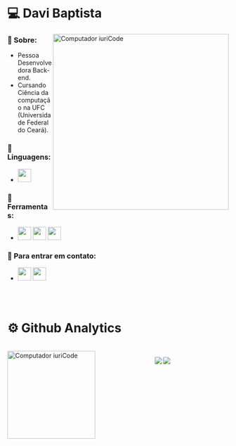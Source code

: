 </br>

# 💻 Davi Baptista

<img src="https://raw.githubusercontent.com/MicaelliMedeiros/micaellimedeiros/master/image/computer-illustration.png" min-width="400px" max-width="400px" width="400px" align="right" alt="Computador iuriCode">

### 🚀 Sobre:
- Pessoa Desenvolvedora Back-end.
- Cursando Ciência da computação na UFC (Universidade Federal do Ceará).
### 👾 Linguagens: 
- <img height="30" src="https://img.shields.io/badge/C%2B%2B-00599C?style=for-the-badge&logo=c%2B%2B&logoColor=white"/>
### 💼 Ferramentas: 
- <img height="30" src="https://img.shields.io/badge/Git-E34F26?style=for-the-badge&logo=git&logoColor=white"> <img height="30" src="https://img.shields.io/badge/GitHub-100000?style=for-the-badge&logo=github&logoColor=white"> <img height="30" src="https://img.shields.io/badge/Windows-017AD7?style=for-the-badge&logo=windows&logoColor=white"> 
### 💌 Para entrar em contato: 
- <a href="mailto:davimaiabaptista21@gmail.com" target="_blank"><img height="30" src="https://img.shields.io/badge/Gmail-D14836?style=for-the-badge&logo=gmail&logoColor=white" target="_blank"></a> <a href="https://instagram.com/davimb_" target="_blank"><img height="30" src="https://img.shields.io/badge/Instagram-E4405F?style=for-the-badge&logo=instagram&logoColor=white" target="_blank"></a>

</br>
</br>

# ⚙️ Github Analytics
</br>

<img src="https://github.com/TheDudeThatCode/TheDudeThatCode/blob/master/Assets/gandalf_parrot.gif" min-width="200px" max-width="200px" width="200px" align="left" alt="Computador iuriCode">

<p align="center" >  
<img  src="https://github-readme-stats.vercel.app/api?username=davimb&theme=dark"/>
<img  src="https://github-readme-stats.vercel.app/api/top-langs/?username=davimb&hide=html&layout=compact&theme=dark"/>
  </p>

</br>
</br>
